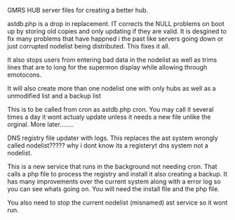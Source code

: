 GMRS HUB server files for creating a better hub.


astdb.php is a drop in replacement.   IT corrects the NULL problems on boot up
by storing old copies and only updating if they are valid. It is desgined
to fix many problems that have happned i the past like servers going down 
or just corrupted nodelist being distributed. This fixes it all. 

It also stops users from entering bad data in the nodelist as well as trims
lines that are to long for the supermon display while allowing through emotocons.

It will also create more than one nodelist one with only hubs as well as a unmodified list and a backup list

This is to be called from cron as astdb.php cron.
You may call it several times a day it wont actualy update unless it needs a new file unlike the orginal.
More later........



DNS registry file updater with logs. This replaces the ast system wrongly called nodelist????? 
why i dont know its a registeryt dns system not a nodelist.    

This is a new service that runs in the background not needing cron. That calls a php file to process
the registry and install it also creating a backup.   It has many improvements over the current system
along with a error log so you can see whats going on. 
You will need the install file and the php file. 

You also need to stop the current nodelist (misnamed) ast service so it wont run.
